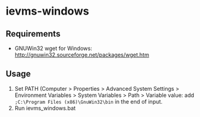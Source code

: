 ievms-windows
=============

Requirements
----

 - GNUWin32 wget for Windows: http://gnuwin32.sourceforge.net/packages/wget.htm

Usage
----

1. Set PATH (Computer > Properties > Advanced System Settings > Environment Variables > System Variables > Path > Variable value: add `;C:\Program Files (x86)\GnuWin32\bin` in the end of input.
2. Run ievms_windows.bat
